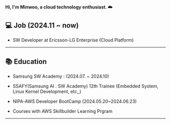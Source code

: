 #### Hi, I'm Minwoo, a cloud technology enthusiast. ☁️


  

## 💻 Job  (2024.11 ~ now)

- SW Developer at Ericsson-LG Enterprise (Cloud Platform)

---

## 📚 Education

- Samsung SW Academy : (2024.07. ~ 2024.10)  

- SSAFY(Samsung AI . SW Academy) 12th Trainee (Embedded System, Linux Kernel Development, etc,,)

- NIPA-AWS Developer BootCamp (2024.05.20~2024.06.23)

- Courses with AWS Skillbuilder Learning Prgram  

---

